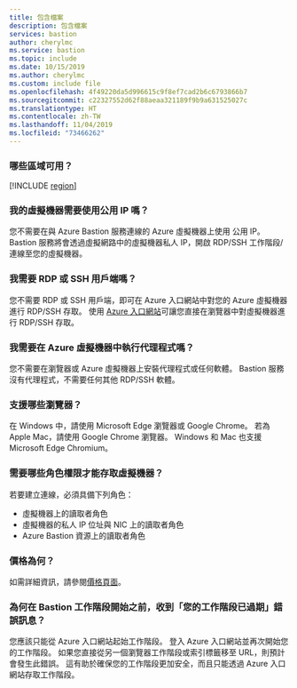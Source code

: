 ```yaml
---
title: 包含檔案
description: 包含檔案
services: bastion
author: cherylmc
ms.service: bastion
ms.topic: include
ms.date: 10/15/2019
ms.author: cherylmc
ms.custom: include file
ms.openlocfilehash: 4f49220da5d996615c9f8ef7cad2b6c6793866b7
ms.sourcegitcommit: c22327552d62f88aeaa321189f9b9a631525027c
ms.translationtype: HT
ms.contentlocale: zh-TW
ms.lasthandoff: 11/04/2019
ms.locfileid: "73466262"
---
```

### <a name="regions"></a>哪些區域可用？

[!INCLUDE [region](bastion-regions-include.md)]

### <a name="publicip"></a>我的虛擬機器需要使用公用 IP 嗎？

您不需要在與 Azure Bastion 服務連線的 Azure 虛擬機器上使用 公用 IP。 Bastion 服務將會透過虛擬網路中的虛擬機器私人 IP，開啟 RDP/SSH 工作階段/連線至您的虛擬機器。

### <a name="rdpssh"></a>我需要 RDP 或 SSH 用戶端嗎？

您不需要 RDP 或 SSH 用戶端，即可在 Azure 入口網站中對您的 Azure 虛擬機器進行 RDP/SSH 存取。 使用 [Azure 入口網站](https://portal.azure.com)可讓您直接在瀏覽器中對虛擬機器進行 RDP/SSH 存取。

### <a name="agent"></a>我需要在 Azure 虛擬機器中執行代理程式嗎？

您不需要在瀏覽器或 Azure 虛擬機器上安裝代理程式或任何軟體。 Bastion 服務沒有代理程式，不需要任何其他 RDP/SSH 軟體。

### <a name="browsers"></a>支援哪些瀏覽器？

在 Windows 中，請使用 Microsoft Edge 瀏覽器或 Google Chrome。 若為 Apple Mac，請使用 Google Chrome 瀏覽器。 Windows 和 Mac 也支援 Microsoft Edge Chromium。

### <a name="roles"></a>需要哪些角色權限才能存取虛擬機器？

若要建立連線，必須具備下列角色：

* 虛擬機器上的讀取者角色
* 虛擬機器的私人 IP 位址與 NIC 上的讀取者角色
* Azure Bastion 資源上的讀取者角色

### <a name="pricingpage"></a>價格為何？

如需詳細資訊，請參閱[價格頁面](https://aka.ms/BastionHostPricing)。

### <a name="session"></a>為何在 Bastion 工作階段開始之前，收到「您的工作階段已過期」錯誤訊息？

您應該只能從 Azure 入口網站起始工作階段。 登入 Azure 入口網站並再次開始您的工作階段。 如果您直接從另一個瀏覽器工作階段或索引標籤移至 URL，則預計會發生此錯誤。 這有助於確保您的工作階段更加安全，而且只能透過 Azure 入口網站存取工作階段。
